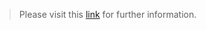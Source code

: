 
> Please visit this [link](https://www.coursera.org/learn/detection-and-response) for further information.
